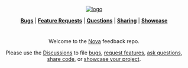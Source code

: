<div align="center">
<div style="width:50%">

[![logo](https://novaui.io/resources/NovaLogo.png)](https://novaui.io/)

</div>

[**Bugs**](https://github.com/NovaUI-Unity/Feedback/discussions/categories/bugs) | [**Feature Requests**](https://github.com/NovaUI-Unity/Feedback/discussions/categories/feature-requests) | [**Questions**](https://github.com/NovaUI-Unity/Feedback/discussions/categories/questions) | [**Sharing**](https://github.com/NovaUI-Unity/Feedback/discussions/categories/sharing) | [**Showcase**](https://github.com/NovaUI-Unity/Feedback/discussions/categories/showcase)

# 

Welcome to the [Nova](https://novaui.io/) feedback repo. 

Please use the [Discussions](https://github.com/NovaUI-Unity/Feedback/discussions) to file [bugs](https://github.com/NovaUI-Unity/Feedback/discussions/categories/bugs), [request features](https://github.com/NovaUI-Unity/Feedback/discussions/categories/feature-requests), [ask questions](https://github.com/NovaUI-Unity/Feedback/discussions/categories/questions), [share code](https://github.com/NovaUI-Unity/Feedback/discussions/categories/sharing), or [showcase your project](https://github.com/NovaUI-Unity/Feedback/discussions/categories/showcase).
